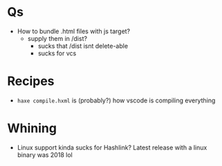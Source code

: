 # Qs
- How to bundle .html files with js target?
    - supply them in /dist?
        - sucks that /dist isnt delete-able
        - sucks for vcs

# Recipes
- `haxe compile.hxml` is (probably?) how vscode is compiling everything

# Whining
- Linux support kinda sucks for Hashlink? Latest release with a linux binary was 2018 lol
